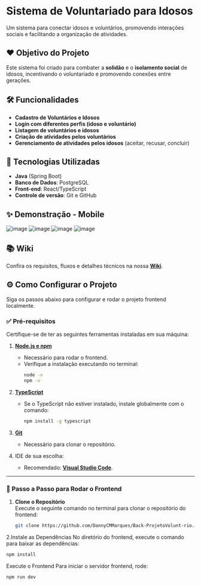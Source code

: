 # Sistema de Voluntariado para Idosos  
Um sistema para conectar idosos e voluntários, promovendo interações sociais e facilitando a organização de atividades.

## ❤️ Objetivo do Projeto  
Este sistema foi criado para combater a **solidão** e o **isolamento social** de idosos, incentivando o voluntariado e promovendo conexões entre gerações.

## 🛠️ Funcionalidades  
- **Cadastro de Voluntários e Idosos**  
- **Login com diferentes perfis (idoso e voluntário)**  
- **Listagem de voluntários e idosos**  
- **Criação de atividades pelos voluntários**  
- **Gerenciamento de atividades pelos idosos** (aceitar, recusar, concluir)

## 🚀 Tecnologias Utilizadas  
- **Java** (Spring Boot)  
- **Banco de Dados**: PostgreSQL  
- **Front-end**: React/TypeScript 
- **Controle de versão**: Git e GitHub  
## ✨ Demonstração - Mobile 
![image](https://github.com/user-attachments/assets/342169ef-9b4d-4876-a705-e4b06e751eb7)
![image](https://github.com/user-attachments/assets/aa9d3599-db2a-4f16-be4a-5ce5c14847a0)
![image](https://github.com/user-attachments/assets/9495fe9f-35b0-4475-ac43-1952d96cb360)
![image](https://github.com/user-attachments/assets/6b306789-b253-489a-899b-932f7f1d290e)

## 📚 Wiki  
Confira os requisitos, fluxos e detalhes técnicos na nossa [**Wiki**](https://github.com/DannyCMMarques/Front-ProjetoVoluntario-/wiki).  


## ⚙️ Como Configurar o Projeto

Siga os passos abaixo para configurar e rodar o projeto frontend localmente.

### ✅ Pré-requisitos  
Certifique-se de ter as seguintes ferramentas instaladas em sua máquina:  
1. [**Node.js e npm**](https://nodejs.org/en/)  
   - Necessário para rodar o frontend.
   - Verifique a instalação executando no terminal:  
     ```bash
     node -v
     npm -v
     ```

2. [**TypeScript**](https://www.typescriptlang.org/)  
   - Se o TypeScript não estiver instalado, instale globalmente com o comando:  
     ```bash
     npm install -g typescript
     ```

3. [**Git**](https://git-scm.com/downloads)  
   - Necessário para clonar o repositório.

4. IDE de sua escolha:  
   - Recomendado: [**Visual Studio Code**](https://code.visualstudio.com/).

---

### 🚀 Passo a Passo para Rodar o Frontend

1. **Clone o Repositório**  
   Execute o seguinte comando no terminal para clonar o repositório do frontend:  
   ```bash
   git clone https://github.com/DannyCMMarques/Back-ProjetoVolunt-rio.git
     ```
   
2.Instale as Dependências
No diretório do frontend, execute o comando para baixar as dependências:

  ```bash
npm install
  ```

Execute o Frontend
Para iniciar o servidor frontend, rode:

  ```bash
npm run dev
  ```



